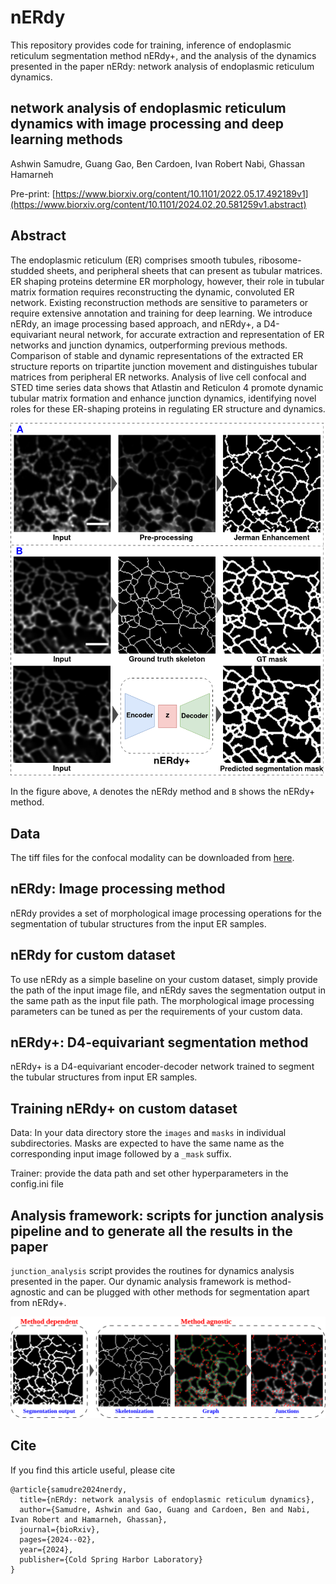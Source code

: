 # nERdy
This repository provides code for training, inference of endoplasmic reticulum segmentation method nERdy+, and the analysis of the dynamics presented in the paper nERdy: network analysis of endoplasmic reticulum dynamics.

## network analysis of endoplasmic reticulum dynamics with image processing and deep learning methods
Ashwin Samudre, Guang Gao, Ben Cardoen, Ivan Robert Nabi, Ghassan Hamarneh

Pre-print: [https://www.biorxiv.org/content/10.1101/2022.05.17.492189v1](https://www.biorxiv.org/content/10.1101/2024.02.20.581259v1.abstract)

## Abstract
The endoplasmic reticulum (ER) comprises smooth tubules, ribosome-studded sheets, and peripheral sheets that can present as tubular matrices. ER shaping proteins determine ER morphology, however, their role in tubular matrix formation requires reconstructing the dynamic, convoluted ER network. Existing reconstruction methods are sensitive to parameters or require extensive annotation and training for deep learning. We introduce nERdy, an image processing based approach, and nERdy+, a D4-equivariant neural network, for accurate extraction and representation of ER networks and junction dynamics, outperforming previous methods. Comparison of stable and dynamic representations of the extracted ER structure reports on tripartite junction movement and distinguishes tubular matrices from peripheral ER networks. Analysis of live cell confocal and STED time series data shows that Atlastin and Reticulon 4 promote dynamic tubular matrix formation and enhance junction dynamics, identifying novel roles for these ER-shaping proteins in regulating ER structure and dynamics.

<img src="figures/nERdy_combined.png" width="1024">

In the figure above, `A` denotes the nERdy method and `B` shows the nERdy+ method.

## Data
The tiff files for the confocal modality can be downloaded from [here](https://figshare.com/articles/dataset/nERdy_dataset/25241458).

## nERdy: Image processing method
nERdy provides a set of morphological image processing operations for the segmentation of tubular structures from the input ER samples.

## nERdy for custom dataset
To use nERdy as a simple baseline on your custom dataset, simply provide the path of the input image file, and nERdy saves the segmentation output in the same path as the input file path. The morphological image processing parameters can be tuned as per the requirements of your custom data.

## nERdy+: D4-equivariant segmentation method
nERdy+ is a D4-equivariant encoder-decoder network trained to segment the tubular structures from input ER samples.

## Training nERdy+ on custom dataset
Data: In your data directory store the `images` and `masks` in individual subdirectories. Masks are expected to have the same name as the corresponding input image followed by a `_mask` suffix.

Trainer: provide the data path and set other hyperparameters in the config.ini file

## Analysis framework: scripts for junction analysis pipeline and to generate all the results in the paper
`junction_analysis` script provides the routines for dynamics analysis presented in the paper. Our dynamic analysis framework is method-agnostic and can be plugged with other methods for segmentation apart from nERdy+.

<img src="figures/nerdynet-pipeline.drawio.png" width="1024">

## Cite
If you find this article useful, please cite
```
@article{samudre2024nerdy,
  title={nERdy: network analysis of endoplasmic reticulum dynamics},
  author={Samudre, Ashwin and Gao, Guang and Cardoen, Ben and Nabi, Ivan Robert and Hamarneh, Ghassan},
  journal={bioRxiv},
  pages={2024--02},
  year={2024},
  publisher={Cold Spring Harbor Laboratory}
}
```
